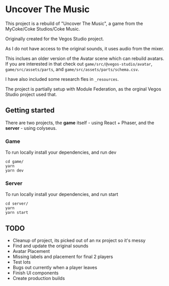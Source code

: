 # Uncover The Music

This project is a rebuild of "Uncover The Music", a game from the MyCoke/Coke Studios/Coke Music.

Originally created for the Vegos Studio project.

As I do not have access to the original sounds, it uses audio from the mixer.

This inclues an older version of the Avatar scene which can rebuild avatars. If you are interested in that check out `game/src/@vegos-studio/avatar`, `game/src/assets/parts`, and `game/src/assets/parts/schema.csv`.

I have also included some research fles in `_resources`.

The project is partially setup with Module Federation, as the orginal Vegos Studio project used that.

## Getting started

There are two projects, the **game** itself - using React + Phaser, and the **server** - using colyseus.

### Game

To run locally install your dependencies, and run dev

```
cd game/
yarn
yarn dev
```

### Server

To run locally install your dependencies, and run start

```
cd server/
yarn
yarn start
```

## TODO

- Cleanup of project, its picked out of an nx project so it's messy
- Find and update the original sounds
- Avatar Placement
- Missing labels and placement for final 2 players
- Test lots
- Bugs out currently when a player leaves
- Finish UI components
- Create production builds
